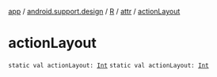 [app](../../../index.md) / [android.support.design](../../index.md) / [R](../index.md) / [attr](index.md) / [actionLayout](.)

# actionLayout

`static val actionLayout: `[`Int`](https://kotlinlang.org/api/latest/jvm/stdlib/kotlin/-int/index.html)
`static val actionLayout: `[`Int`](https://kotlinlang.org/api/latest/jvm/stdlib/kotlin/-int/index.html)